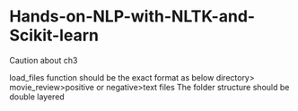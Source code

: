 # Hands-on-NLP-with-NLTK-and-Scikit-learn

Caution about ch3

load_files function should be the exact format as below
directory> movie_review>positive or negative>text files
The folder structure should be double layered
